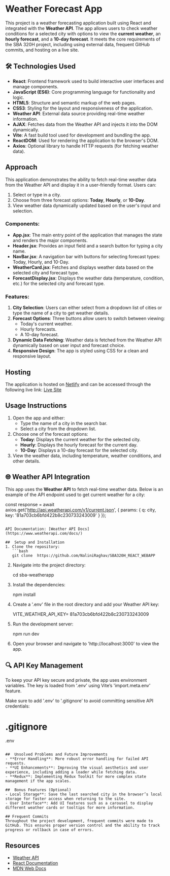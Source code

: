 
# Weather Forecast App

This project is a weather forecasting application built using React and integrated with the **Weather API**. The app allows users to check weather conditions for a selected city with options to view the **current weather**, an **hourly forecast**, and a **10-day forecast**. It meets the core requirements of the SBA 320H project, including using external data, frequent GitHub commits, and hosting on a live site.

## 🛠️ Technologies Used
- **React**: Frontend framework used to build interactive user interfaces and manage components.
- **JavaScript (ES6)**: Core programming language for functionality and logic.
- **HTML5**: Structure and semantic markup of the web pages.
- **CSS3**: Styling for the layout and responsiveness of the application.
- **Weather API**: External data source providing real-time weather information. 
- **AJAX**: Fetches data from the Weather API and injects it into the DOM dynamically.
- **Vite**: A fast build tool used for development and bundling the app.
- **ReactDOM**: Used for rendering the application to the browser's DOM.
- **Axios**: Optional library to handle HTTP requests (for fetching weather data).

## Approach
This application demonstrates the ability to fetch real-time weather data from the Weather API and display it in a user-friendly format. Users can:
1. Select or type in a city.
2. Choose from three forecast options: **Today**, **Hourly**, or **10-Day**.
3. View weather data dynamically updated based on the user's input and selection.

### Components:
- **App.jsx**: The main entry point of the application that manages the state and renders the major components.
- **Header.jsx**: Provides an input field and a search button for typing a city name.
- **NavBar.jsx**: A navigation bar with buttons for selecting forecast types: Today, Hourly, and 10-Day.
- **WeatherCard.jsx**: Fetches and displays weather data based on the selected city and forecast type.
- **ForecastDisplay.jsx**: Displays the weather data (temperature, condition, etc.) for the selected city and forecast type.

### Features:
1. **City Selection**: Users can either select from a dropdown list of cities or type the name of a city to get weather details.
2. **Forecast Options**: Three buttons allow users to switch between viewing:
   - Today's current weather.
   - Hourly forecasts.
   - A 10-day forecast.
3. **Dynamic Data Fetching**: Weather data is fetched from the Weather API dynamically based on user input and forecast choice.
4. **Responsive Design**: The app is styled using CSS for a clean and responsive layout.

##  Hosting
The application is hosted on [Netlify](https://www.netlify.com/) and can be accessed through the following live link:
[Live Site](https://sba-weatherapp.netlify.app/)

## Usage Instructions
1. Open the app and either:
   - Type the name of a city in the search bar.
   - Select a city from the dropdown list.
2. Choose one of the forecast options:
   - **Today**: Displays the current weather for the selected city.
   - **Hourly**: Displays the hourly forecast for the current day.
   - **10-Day**: Displays a 10-day forecast for the selected city.
3. View the weather data, including temperature, weather conditions, and other details.

## 🌐 Weather API Integration
This app uses the **Weather API** to fetch real-time weather data. Below is an example of the API endpoint used to get current weather for a city:


const response = await axios.get('http://api.weatherapi.com/v1/current.json', {
  params: { q: city, key: '81a703cb6bfd422b8c230733243009' }
});
```

API Documentation: [Weather API Docs](https://www.weatherapi.com/docs/)

##  Setup and Installation
1. Clone the repository:
   ```bash
   git clone  https://github.com/NaliniRaghav/SBA320H_REACT_WEBAPP
   ```
2. Navigate into the project directory:
 
   cd sba-weatherapp
    
3. Install the dependencies:
  
   npm install
   
4. Create a '.env' file in the root directory and add your Weather API key:
  
   VITE_WEATHER_API_KEY= 81a703cb6bfd422b8c230733243009

5. Run the development server:
    
   npm run dev
 
6. Open your browser and navigate to 'http://localhost:3000' to view the app.

## 🔍 API Key Management
To keep your API key secure and private, the app uses environment variables. The key is loaded from '.env' using Vite’s 'import.meta.env' feature.

Make sure to add '.env' to '.gitignore' to avoid committing sensitive API credentials:
 
# .gitignore
.env
```

##  Unsolved Problems and Future Improvements
- **Error Handling**: More robust error handling for failed API requests.
- **UI Enhancements**: Improving the visual aesthetics and user experience, including adding a loader while fetching data.
- **Redux**: Implementing Redux Toolkit for more complex state management if the app scales.

##  Bonus Features (Optional)
- Local Storage**: Save the last searched city in the browser’s local storage for faster access when returning to the site.
- User Interface**: Add UI features such as a carousel to display different weather cards or tooltips for more information.

## Frequent Commits
Throughout the project development, frequent commits were made to GitHub. This ensures proper version control and the ability to track progress or rollback in case of errors.

```

## Resources
- [Weather API](https://www.weatherapi.com/)
- [React Documentation](https://reactjs.org/)
- [MDN Web Docs](https://developer.mozilla.org/en-US/)
